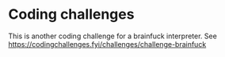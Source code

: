 # Coding challenges

This is another coding challenge for a brainfuck interpreter. See https://codingchallenges.fyi/challenges/challenge-brainfuck



